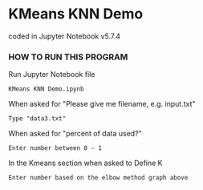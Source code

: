 # KMeans KNN Demo
coded in Jupyter Notebook v5.7.4

### HOW TO RUN THIS PROGRAM

Run Jupyter Notebook file

    KMeans KNN Demo.ipynb

When asked for "Please give me filename, e.g. input.txt"

    Type "data3.txt"

When asked for "percent of data used?"

    Enter number between 0 - 1

In the Kmeans section when asked to Define K

    Enter number based on the elbow method graph above
